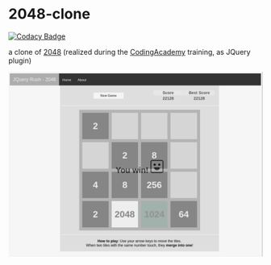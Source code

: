 # 2048-clone

[![Codacy Badge](https://api.codacy.com/project/badge/Grade/0b87708277c84235a97fc99e44ca9758)](https://www.codacy.com/app/SamR1/2048-clone)  

a clone of [2048](https://gabrielecirulli.github.io/2048/) (realized during the [CodingAcademy](http://www.coding-academy.fr/en/) training, as JQuery plugin)

![Snapshot](doc/win.png)  